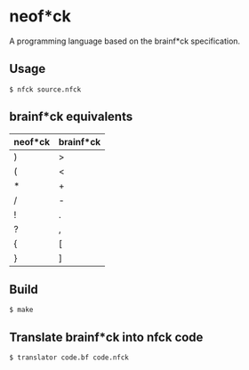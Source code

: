 # neof*ck
A programming language based on the brainf*ck specification.

## Usage
    $ nfck source.nfck

## brainf*ck equivalents

| neof*ck | brainf*ck |
| --- | ----------- |
| ) | > |
| ( | < |
| * | + |
| / | - |
| ! | . |
| ? | , |
| { | [ |
| } | ] |

## Build
    $ make

## Translate brainf*ck into nfck code
    $ translator code.bf code.nfck
